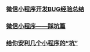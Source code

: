 ### [微信小程序开发BUG经验总结](https://juejin.im/post/5b0f4fb4f265da08eb04a245)
### [微信小程序——踩坑篇](https://juejin.im/post/5b161c4bf265da6e1a603029)
### [给你安利几个小程序的“坑”](https://juejin.im/post/5b248a0e6fb9a00e833d4437)
